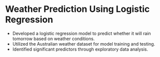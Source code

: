 # Weather Prediction Using Logistic Regression
- Developed a logistic regression model to predict whether it will rain tomorrow based on weather conditions.
- Utilized the Australian weather dataset for model training and testing.
- Identified significant predictors through exploratory data analysis.
